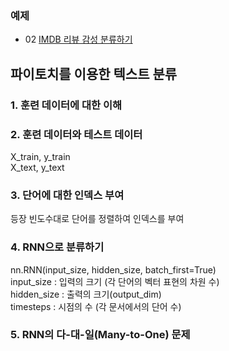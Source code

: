 ### 예제
- 02 [IMDB 리뷰 감성 분류하기](https://github.com/leeyejin1231/start-pytorch/blob/main/12.%20%EB%8B%A4%EB%8C%80%EC%9D%BC%20RNN%EC%9D%84%20%EC%9D%B4%EC%9A%A9%ED%95%9C%20%ED%85%8D%EC%8A%A4%ED%8A%B8%20%EB%B6%84%EB%A5%98/12-02%20IMDB%20%EB%A6%AC%EB%B7%B0%20%EA%B0%90%EC%84%B1%20%EB%B6%84%EB%A5%98%ED%95%98%EA%B8%B0.ipynb)

## 파이토치를 이용한 텍스트 분류
### 1. 훈련 데이터에 대한 이해
### 2. 훈련 데이터와 테스트 데이터
X_train, y_train  
X_text, y_text
### 3. 단어에 대한 인덱스 부여
등장 빈도수대로 단어를 정렬하여 인덱스를 부여
### 4. RNN으로 분류하기
nn.RNN(input_size, hidden_size, batch_first=True)  
input_size : 입력의 크기 (각 단어의 벡터 표현의 차원 수)  
hidden_size : 출력의 크기(output_dim)  
timesteps : 시점의 수 (각 문서에서의 단어 수)  

### 5. RNN의 다-대-일(Many-to-One) 문제


